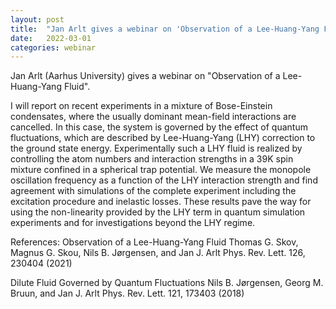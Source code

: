 ```yaml
---
layout: post
title:  "Jan Arlt gives a webinar on 'Observation of a Lee-Huang-Yang Fluid'"
date:   2022-03-01
categories: webinar
---
```

Jan Arlt (Aarhus University) gives a webinar on "Observation of a Lee-Huang-Yang Fluid".

I will report on recent experiments in a mixture of Bose-Einstein condensates, where the usually dominant mean-field interactions are cancelled. In this case, the system is governed by the effect of quantum fluctuations, which are described by Lee-Huang-Yang (LHY) correction to the ground state energy.
Experimentally such a LHY fluid is realized by controlling the atom numbers and interaction strengths in a 39K spin mixture confined in a spherical trap potential. We measure the monopole oscillation frequency as a function of the LHY interaction strength and find agreement with simulations of the complete experiment including the excitation procedure and inelastic losses. These results pave the way for using the non-linearity provided by the LHY term in quantum simulation experiments and for investigations beyond the LHY regime.
 
References:
Observation of a Lee-Huang-Yang Fluid
Thomas G. Skov, Magnus G. Skou, Nils B. Jørgensen, and Jan J. Arlt
Phys. Rev. Lett. 126, 230404 (2021)
 
Dilute Fluid Governed by Quantum Fluctuations
Nils B. Jørgensen, Georg M. Bruun, and Jan J. Arlt
Phys. Rev. Lett. 121, 173403 (2018)
